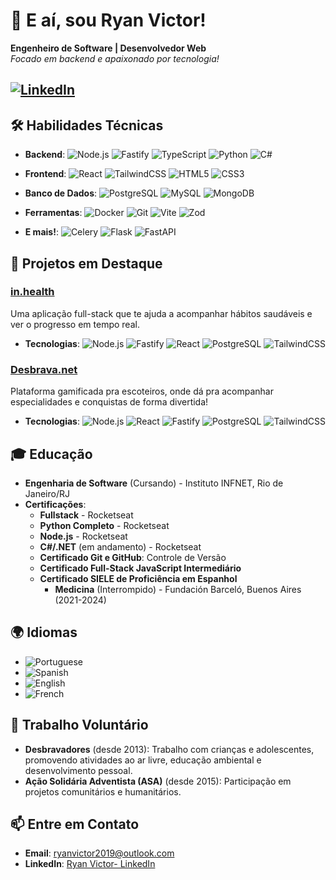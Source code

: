 # 👋 E aí, sou Ryan Victor!

**Engenheiro de Software | Desenvolvedor Web**  
_Focado em backend e apaixonado por tecnologia!_

[![LinkedIn](https://img.shields.io/badge/LinkedIn-blue?style=for-the-badge&logo=linkedin)](https://www.linkedin.com/in/ryanvictor)  
---

## 🛠️ **Habilidades Técnicas**

- **Backend**: ![Node.js](https://img.shields.io/badge/Node.js-43853D?style=for-the-badge&logo=node.js&logoColor=white) 
  ![Fastify](https://img.shields.io/badge/fastify-202020?style=for-the-badge&logo=fastify&logoColor=white) 
  ![TypeScript](https://img.shields.io/badge/TypeScript-007ACC?style=for-the-badge&logo=typescript&logoColor=white) 
  ![Python](https://img.shields.io/badge/Python-FFD43B?style=for-the-badge&logo=python&logoColor=blue) 
  ![C#](https://img.shields.io/badge/C%23-239120?style=for-the-badge&logo=c-sharp&logoColor=white)

- **Frontend**: ![React](https://img.shields.io/badge/React-20232A?style=for-the-badge&logo=react&logoColor=61DAFB) 
  ![TailwindCSS](https://img.shields.io/badge/Tailwind_CSS-38B2AC?style=for-the-badge&logo=tailwind-css&logoColor=white) 
  ![HTML5](https://img.shields.io/badge/HTML5-E34F26?style=for-the-badge&logo=html5&logoColor=white) 
  ![CSS3](https://img.shields.io/badge/CSS3-1572B6?style=for-the-badge&logo=css3&logoColor=white)

- **Banco de Dados**: ![PostgreSQL](https://img.shields.io/badge/PostgreSQL-316192?style=for-the-badge&logo=postgresql&logoColor=white) 
  ![MySQL](https://img.shields.io/badge/MySQL-4479A1?style=for-the-badge&logo=mysql&logoColor=white) 
  ![MongoDB](https://img.shields.io/badge/MongoDB-47A248?style=for-the-badge&logo=mongodb&logoColor=white)

- **Ferramentas**: ![Docker](https://img.shields.io/badge/Docker-2496ED?style=for-the-badge&logo=docker&logoColor=white) 
  ![Git](https://img.shields.io/badge/Git-F05032?style=for-the-badge&logo=git&logoColor=white) 
  ![Vite](https://img.shields.io/badge/Vite-646CFF?style=for-the-badge&logo=vite&logoColor=white) 
  ![Zod](https://img.shields.io/badge/Zod-20232A?style=for-the-badge&logo=typescript&logoColor=white)

- **E mais!**: ![Celery](https://img.shields.io/badge/Celery-37814A?style=for-the-badge&logo=celery&logoColor=white) 
  ![Flask](https://img.shields.io/badge/Flask-000000?style=for-the-badge&logo=flask&logoColor=white) 
  ![FastAPI](https://img.shields.io/badge/FastAPI-005571?style=for-the-badge&logo=fastapi&logoColor=white)

## 🚀 **Projetos em Destaque**

### [in.health](https://github.com/ryanzinhim/in.health)
Uma aplicação full-stack que te ajuda a acompanhar hábitos saudáveis e ver o progresso em tempo real.  
- **Tecnologias**: ![Node.js](https://img.shields.io/badge/Node.js-43853D?style=for-the-badge&logo=node.js&logoColor=white) ![Fastify](https://img.shields.io/badge/fastify-202020?style=for-the-badge&logo=fastify&logoColor=white) ![React](https://img.shields.io/badge/React-20232A?style=for-the-badge&logo=react&logoColor=61DAFB) ![PostgreSQL](https://img.shields.io/badge/PostgreSQL-316192?style=for-the-badge&logo=postgresql&logoColor=white) ![TailwindCSS](https://img.shields.io/badge/Tailwind_CSS-38B2AC?style=for-the-badge&logo=tailwind-css&logoColor=white)

### [Desbrava.net](https://github.com/ryanzinhim/desbrava.net)
Plataforma gamificada pra escoteiros, onde dá pra acompanhar especialidades e conquistas de forma divertida!  
- **Tecnologias**: ![Node.js](https://img.shields.io/badge/Node.js-43853D?style=for-the-badge&logo=node.js&logoColor=white) ![React](https://img.shields.io/badge/React-20232A?style=for-the-badge&logo=react&logoColor=61DAFB) ![Fastify](https://img.shields.io/badge/fastify-202020?style=for-the-badge&logo=fastify&logoColor=white) ![PostgreSQL](https://img.shields.io/badge/PostgreSQL-316192?style=for-the-badge&logo=postgresql&logoColor=white) ![TailwindCSS](https://img.shields.io/badge/Tailwind_CSS-38B2AC?style=for-the-badge&logo=tailwind-css&logoColor=white)

## 🎓 **Educação**

- **Engenharia de Software** (Cursando) - Instituto INFNET, Rio de Janeiro/RJ
- **Certificações**:
  - **Fullstack** - Rocketseat
  - **Python Completo** - Rocketseat
  - **Node.js** - Rocketseat
  - **C#/.NET** (em andamento) - Rocketseat
  - **Certificado Git e GitHub**: Controle de Versão
  - **Certificado Full-Stack JavaScript Intermediário**
  - **Certificado SIELE de Proficiência em Espanhol**
     - **Medicina** (Interrompido) - Fundación Barceló, Buenos Aires (2021-2024)


## 🌍 **Idiomas**

- ![Portuguese](https://img.shields.io/badge/Portuguese-Native-green?style=for-the-badge)
- ![Spanish](https://img.shields.io/badge/Spanish-Fluent/native-yellow?style=for-the-badge)
- ![English](https://img.shields.io/badge/English-Advanced-blue?style=for-the-badge)
- ![French](https://img.shields.io/badge/French-Basic-red?style=for-the-badge)

## 🤝 **Trabalho Voluntário**

- **Desbravadores** (desde 2013): Trabalho com crianças e adolescentes, promovendo atividades ao ar livre, educação ambiental e desenvolvimento pessoal.
- **Ação Solidária Adventista (ASA)** (desde 2015): Participação em projetos comunitários e humanitários.

## 📫 **Entre em Contato**

- **Email**: [ryanvictor2019@outlook.com](mailto:ryanvictor2019@outlook.com)
- **LinkedIn**: [Ryan Victor- LinkedIn](https://www.linkedin.com/in/ryanvictor)



